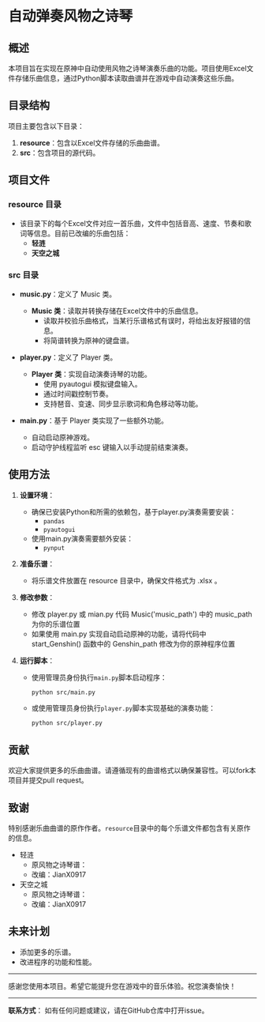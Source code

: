 # 自动弹奏风物之诗琴

## 概述

本项目旨在实现在原神中自动使用风物之诗琴演奏乐曲的功能。项目使用Excel文件存储乐曲信息，通过Python脚本读取曲谱并在游戏中自动演奏这些乐曲。

## 目录结构

项目主要包含以下目录：

1. **resource**：包含以Excel文件存储的乐曲曲谱。
2. **src**：包含项目的源代码。

## 项目文件

### resource 目录

- 该目录下的每个Excel文件对应一首乐曲，文件中包括音高、速度、节奏和歌词等信息。目前已改编的乐曲包括：
  - **轻涟**
  - **天空之城**

### src 目录

- **music.py**：定义了 Music 类。
  - **Music 类**：读取并转换存储在Excel文件中的乐曲信息。
    - 读取并校验乐曲格式，当某行乐谱格式有误时，将给出友好报错的信息。
    - 将简谱转换为原神的键盘谱。

- **player.py**：定义了 Player 类。
  - **Player 类**：实现自动演奏诗琴的功能。
    - 使用 pyautogui 模拟键盘输入。
    - 通过时间戳控制节奏。
    - 支持琶音、变速、同步显示歌词和角色移动等功能。

- **main.py**：基于 Player 类实现了一些额外功能。
  - 自动启动原神游戏。
  - 启动守护线程监听 esc 键输入以手动提前结束演奏。

## 使用方法

1. **设置环境**：
   - 确保已安装Python和所需的依赖包，基于player.py演奏需要安装：
     - `pandas`
     - `pyautogui`
   - 使用main.py演奏需要额外安装：
     - `pynput` 

2. **准备乐谱**：
   - 将乐谱文件放置在 resource 目录中，确保文件格式为 .xlsx 。

3. **修改参数**：
   - 修改 player.py 或 mian.py 代码 Music('music_path') 中的 music_path 为你的乐谱位置
   - 如果使用 main.py 实现自动启动原神的功能，请将代码中 start_Genshin() 函数中的 Genshin_path 修改为你的原神程序位置

4. **运行脚本**：
   - 使用管理员身份执行`main.py`脚本启动程序：
     ```sh
     python src/main.py
     ```
   - 或使用管理员身份执行`player.py`脚本实现基础的演奏功能：
     ```sh
     python src/player.py
     ```

## 贡献

欢迎大家提供更多的乐曲曲谱。请遵循现有的曲谱格式以确保兼容性。可以fork本项目并提交pull request。

## 致谢

特别感谢乐曲曲谱的原作作者。`resource`目录中的每个乐谱文件都包含有关原作的信息。
  - 轻涟
    - 原风物之诗琴谱：
    - 改编：JianX0917
  - 天空之城
    - 原风物之诗琴谱：
    - 改编：JianX0917

## 未来计划

- 添加更多的乐谱。
- 改进程序的功能和性能。

---

感谢您使用本项目。希望它能提升您在游戏中的音乐体验。祝您演奏愉快！

---

**联系方式**：
如有任何问题或建议，请在GitHub仓库中打开issue。
